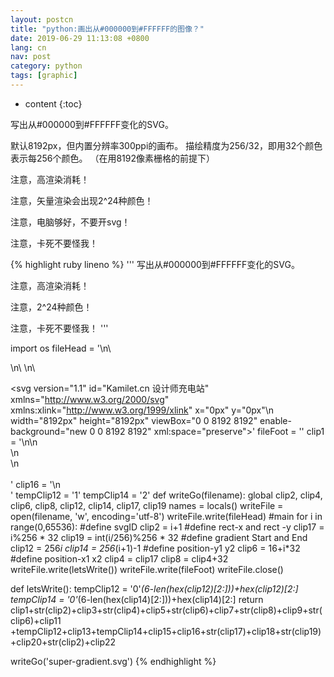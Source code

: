 ```yaml
---
layout: postcn
title: "python:画出从#000000到#FFFFFF的图像？"
date: 2019-06-29 11:13:08 +0800
lang: cn
nav: post
category: python
tags: [graphic]
---
```


* content
{:toc}


写出从#000000到#FFFFFF变化的SVG。

默认8192px，但内置分辨率300ppi的画布。
描绘精度为256/32，即用32个颜色表示每256个颜色。
（在用8192像素栅格的前提下）


注意，高渲染消耗！

注意，矢量渲染会出现2^24种颜色！

注意，电脑够好，不要开svg！

注意，卡死不要怪我！
<!-- more -->
{% highlight ruby lineno %}
'''
写出从#000000到#FFFFFF变化的SVG。

注意，高渲染消耗！

注意，2^24种颜色！

注意，卡死不要怪我！
'''

import os
fileHead = '<?xml version="1.0" encoding="utf-8"?>\n\
<!-- Generator: Adobe Illustrator 16.0.0, SVG Export Plug-In . SVG Version: 6.00 Build 0)  -->\n\
<!DOCTYPE svg PUBLIC "-//W3C//DTD SVG 1.1//EN" "http://www.w3.org/Graphics/SVG/1.1/DTD/svg11.dtd">\n\
<svg version="1.1" id="Kamilet.cn 设计师充电站" xmlns="http://www.w3.org/2000/svg" xmlns:xlink="http://www.w3.org/1999/xlink" x="0px" y="0px"\n\
     width="8192px" height="8192px" viewBox="0 0 8192 8192" enable-background="new 0 0 8192 8192" xml:space="preserve">'
fileFoot = '</svg>'
clip1 = '\n<linearGradient id="SVGID_'
clip2 = 0 #svgId countNumber
clip3 = '_" gradientUnits="userSpaceOnUse" x1="'
clip4 = 0 #position-x1
clip5 = '" y1="'
clip6 = 0 #position-y1
clip7 = '" x2="'
clip8 = 0 #position-x2
clip9 = '" y2="'
#clip10 = 0 #position-y2 = position-y1
clip11 = '">\n\
    <stop  offset="0" style="stop-color:#'
clip12 = 0 #gradientStart
clip13 = '"/>\n\
    <stop  offset="1" style="stop-color:#'
clip14 = 0 #gradientEnd
clip15 = '"/>\n\
</linearGradient>\
'
clip16 = '\n<rect x="'
clip17 = 0 #rect-x
clip18 = '" y="'
clip19 = 0 #rect-y
clip20 = '" fill="url(#SVGID_'
#clip21 = 0 #svgId
clip22 = '_)" width="32" height="32"/>\
'
tempClip12 = '1'
tempClip14 = '2'
def writeGo(filename):
    global clip2, clip4, clip6, clip8, clip12, clip14, clip17, clip19
    names = locals()
    writeFile = open(filename, 'w', encoding='utf-8')
    writeFile.write(fileHead)
    #main
    for i in range(0,65536):
        #define svgID
        clip2 = i+1
        #define rect-x and rect -y
        clip17 = i%256 * 32
        clip19 = int(i/256)%256 * 32
        #define gradient Start and End
        clip12 = 256*i
        clip14 = 256*(i+1)-1
        #define position-y1 y2
        clip6 = 16+i*32
        #define position-x1 x2
        clip4 = clip17
        clip8 = clip4+32
        writeFile.write(letsWrite())
    writeFile.write(fileFoot)
    writeFile.close()

def letsWrite():
    tempClip12 = '0'*(6-len(hex(clip12)[2:]))+hex(clip12)[2:]
    tempClip14 = '0'*(6-len(hex(clip14)[2:]))+hex(clip14)[2:]
    return clip1+str(clip2)+clip3+str(clip4)+clip5+str(clip6)+clip7+str(clip8)+clip9+str(clip6)+clip11\
+tempClip12+clip13+tempClip14+clip15+clip16+str(clip17)+clip18+str(clip19)+clip20+str(clip2)+clip22

writeGo('super-gradient.svg')
{% endhighlight %}
